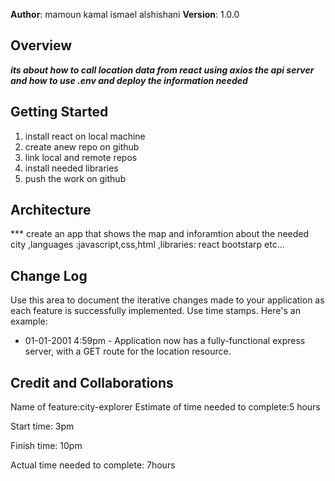 **Author**: mamoun kamal ismael alshishani
**Version**: 1.0.0 

## Overview
***its about how to call location data from react using axios the api server and how to use .env and deploy the information needed***

## Getting Started
<!-- What are the steps that a user must take in order to build this app on their own machine and get it running? -->
1. install react on local machine 
2. create anew repo on github
3. link local and remote repos
4. install needed libraries 
5. push the work on github
## Architecture
<!-- Provide a detailed description of the application design. What technologies (languages, libraries, etc) you're using, and any other relevant design information. -->
*** create an app that shows the map and inforamtion about the needed city ,languages :javascript,css,html ,libraries: react bootstarp etc...
## Change Log
 Use this area to document the iterative changes made to your application as each feature is successfully implemented. Use time stamps. Here's an example:

* 01-01-2001 4:59pm - Application now has a fully-functional express server, with a GET route for the location resource. 

## Credit and Collaborations
<!-- Give credit (and a link) to other people or resources that helped you build this application. -->


Name of feature:city-explorer
Estimate of time needed to complete:5 hours

Start time: 3pm

Finish time: 10pm

Actual time needed to complete: 7hours
